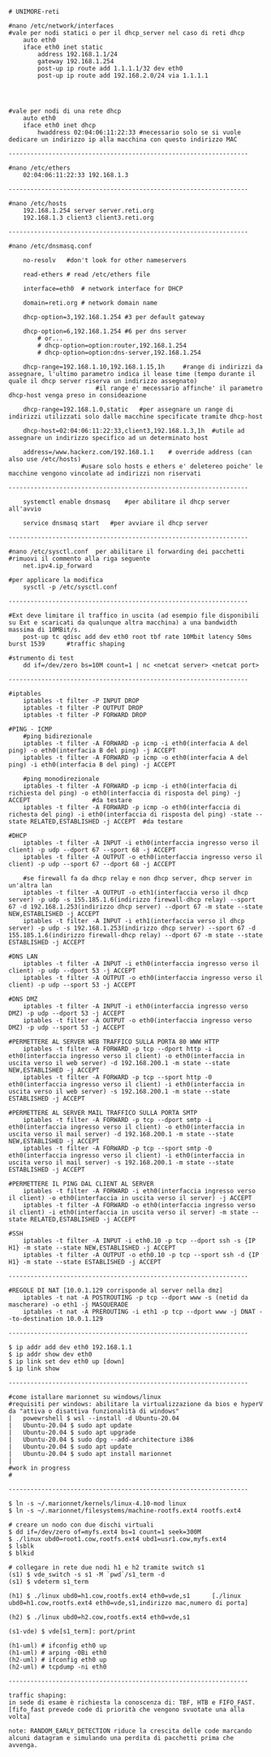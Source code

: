 	# UNIMORE-reti
	
	#nano /etc/network/interfaces
	#vale per nodi statici o per il dhcp_server nel caso di reti dhcp
		auto eth0
		iface eth0 inet static
			address 192.168.1.1/24
			gateway 192.168.1.254	
			post-up ip route add 1.1.1.1/32 dev eth0
			post-up ip route add 192.168.2.0/24 via 1.1.1.1
		
			


	#vale per nodi di una rete dhcp
		auto eth0
		iface eth0 inet dhcp
			hwaddress 02:04:06:11:22:33	#necessario solo se si vuole dedicare un indirizzo ip alla macchina con questo indirizzo MAC
	
	------------------------------------------------------------------
	
	#nano /etc/ethers
		02:04:06:11:22:33 192.168.1.3
	
	------------------------------------------------------------------
	
	#nano /etc/hosts
		192.168.1.254 server server.reti.org
		192.168.1.3 client3 client3.reti.org
		
	------------------------------------------------------------------
	
	#nano /etc/dnsmasq.conf
	
		no-resolv	#don't look for other nameservers
		
		read-ethers	# read /etc/ethers file
		
		interface=eth0	# network interface for DHCP
		
		domain=reti.org	# network domain name
		
		dhcp-option=3,192.168.1.254	#3 per default gateway
	
		dhcp-option=6,192.168.1.254	#6 per dns server
			# or...
			# dhcp-option=option:router,192.168.1.254
			# dhcp-option=option:dns-server,192.168.1.254
		
		dhcp-range=192.168.1.10,192.168.1.15,1h		#range di indirizzi da assegnare, l'ultimo parametro indica il lease time (tempo durante il quale il dhcp server riserva un indirizzo assegnato)
							#il range e' mecessario affinche' il parametro dhcp-host venga preso in consideazione
		
		dhcp-range=192.168.1.0,static	#per assegnare un range di indirizzi utilizzati solo dalle macchine specificate tramite dhcp-host
		
		dhcp-host=02:04:06:11:22:33,client3,192.168.1.3,1h	#utile ad assegnare un indirizzo specifico ad un determinato host
		
		address=/www.hackerz.com/192.168.1.1	# override address (can also use /etc/hosts)
						#usare solo hosts e ethers e' deletereo poiche' le macchine vengono vincolate ad indirizzi non riservati
						
	------------------------------------------------------------------		
						
		systemctl enable dnsmasq	#per abilitare il dhcp server all'avvio

		service dnsmasq start	#per avviare il dhcp server

	------------------------------------------------------------------
		
	#nano /etc/sysctl.conf	per abilitare il forwarding dei pacchetti
	#rimuovi il commento alla riga seguente
		net.ipv4.ip_forward
		
	#per applicare la modifica
		sysctl -p /etc/sysctl.conf	
		
	------------------------------------------------------------------
	
	#Ext deve limitare il traffico in uscita (ad esempio file disponibili su Ext e scaricati da qualunque altra macchina) a una bandwidth massima di 10MBit/s.
		post-up tc qdisc add dev eth0 root tbf rate 10Mbit latency 50ms burst 1539		#traffic shaping
	
	#strumento di test
		dd if=/dev/zero bs=10M count=1 | nc <netcat server> <netcat port>
		
	------------------------------------------------------------------
	
	#iptables
		iptables -t filter -P INPUT DROP
		iptables -t filter -P OUTPUT DROP
		iptables -t filter -P FORWARD DROP
		
	#PING - ICMP
		#ping bidirezionale
		iptables -t filter -A FORWARD -p icmp -i eth0(interfacia A del ping) -o eth0(interfacia B del ping) -j ACCEPT
		iptables -t filter -A FORWARD -p icmp -o eth0(interfacia A del ping) -i eth0(interfacia B del ping) -j ACCEPT
		
		#ping monodirezionale
		iptables -t filter -A FORWARD -p icmp -i eth0(interfacia di richiesta del ping) -o eth0(interfaccia di risposta del ping) -j ACCEPT					#da testare
		iptables -t filter -A FORWARD -p icmp -o eth0(interfaccia di richesta del ping) -i eth0(interfaccia di risposta del ping) -state --state RELATED,ESTABLISHED -j ACCEPT	#da testare
	
	#DHCP
		iptables -t filter -A INPUT -i eth0(interfaccia ingresso verso il client) -p udp --dport 67 --sport 68 -j ACCEPT
		iptables -t filter -A OUTPUT -o eth0(interfaccia ingresso verso il client) -p udp --sport 67 --dport 68 -j ACCEPT
		
		#se firewall fa da dhcp relay e non dhcp server, dhcp server in un'altra lan
		iptables -t filter -A OUTPUT -o eth1(interfaccia verso il dhcp server) -p udp -s 155.185.1.6(indirizzo firewall-dhcp relay) --sport 67 -d 192.168.1.253(indirizzo dhcp server) --dport 67 -m state --state NEW,ESTABLISHED -j ACCEPT
		iptables -t filter -A INPUT -i eth1(interfaccia verso il dhcp server) -p udp -s 192.168.1.253(indirizzo dhcp server) --sport 67 -d 155.185.1.6(indirizzo firewall-dhcp relay) --dport 67 -m state --state ESTABLISHED -j ACCEPT
	
	#DNS LAN
		iptables -t filter -A INPUT -i eth0(interfaccia ingresso verso il client) -p udp --dport 53 -j ACCEPT
		iptables -t filter -A OUTPUT -o eth0(interfaccia ingresso verso il client) -p udp --sport 53 -j ACCEPT
	
	#DNS DMZ
		iptables -t filter -A INPUT -i eth0(interfaccia ingresso verso DMZ) -p udp --dport 53 -j ACCEPT
		iptables -t filter -A OUTPUT -o eth0(interfaccia ingresso verso DMZ) -p udp --sport 53 -j ACCEPT
	
	#PERMETTERE AL SERVER WEB TRAFFICO SULLA PORTA 80 WWW HTTP
		iptables -t filter -A FORWARD -p tcp --dport http -i eth0(interfaccia ingresso verso il client) -o eth0(interfaccia in uscita verso il web server) -d 192.168.200.1 -m state --state NEW,ESTABLISHED -j ACCEPT
		iptables -t filter -A FORWARD -p tcp --sport http -0 eth0(interfaccia ingresso verso il client) -i eth0(interfaccia in uscita verso il web server) -s 192.168.200.1 -m state --state ESTABLISHED -j ACCEPT
	
	#PERMETTERE AL SERVER MAIL TRAFFICO SULLA PORTA SMTP
		iptables -t filter -A FORWARD -p tcp --dport smtp -i eth0(interfaccia ingresso verso il client) -o eth0(interfaccia in uscita verso il mail server) -d 192.168.200.1 -m state --state NEW,ESTABLISHED -j ACCEPT
		iptables -t filter -A FORWARD -p tcp --sport smtp -0 eth0(interfaccia ingresso verso il client) -i eth0(interfaccia in uscita verso il mail server) -s 192.168.200.1 -m state --state ESTABLISHED -j ACCEPT
	
	#PERMETTERE IL PING DAL CLIENT AL SERVER
		iptables -t filter -A FORWARD -i eth0(interfaccia ingresso verso il client) -o eth0(interfaccia in uscita verso il server) -j ACCEPT
		iptables -t filter -A FORWARD -o eth0(interfaccia ingresso verso il client) -i eth0(interfaccia in uscita verso il server) -m state --state RELATED,ESTABLISHED -j ACCEPT
	
	#SSH
		iptables -t filter -A INPUT -i eth0.10 -p tcp --dport ssh -s {IP H1} -m state --state NEW,ESTABLISHED -j ACCEPT
		iptables -t filter -A OUTPUT -o eth0.10 -p tcp --sport ssh -d {IP H1} -m state --state ESTABLISHED -j ACCEPT

	------------------------------------------------------------------
	
	#REGOLE DI NAT [10.0.1.129 corrisponde al server nella dmz]
		iptables -t nat -A POSTROUTING -p tcp --dport www -s (netid da mascherare) -o eth1 -j MASQUERADE
		iptables -t nat -A PREROUTING -i eth1 -p tcp --dport www -j DNAT --to-destination 10.0.1.129

	------------------------------------------------------------------
		
	$ ip addr add dev eth0 192.168.1.1
	$ ip addr show dev eth0
	$ ip link set dev eth0 up [down]
	$ ip link show
	
	------------------------------------------------------------------
	
	#come istallare marionnet su windows/linux
	#requisiti per windows: abilitare la virtualizzazione da bios e hyperV da "attiva o disattiva funzionalità di windows"
	|	powewrshell $ wsl --install -d Ubuntu-20.04
	|	Ubuntu-20.04 $ sudo apt update
	|	Ubuntu-20.04 $ sudo apt upgrade
	|	Ubuntu-20.04 $ sudo dpg --add-architecture i386
	|	Ubuntu-20.04 $ sudo apt update
	|	Ubuntu-20.04 $ sudo apt install marionnet
	|	
	#work in progress
	#
	
	------------------------------------------------------------------

 	$ ln -s ~/.marionnet/kernels/linux-4.10-mod linux
 	$ ln -s ~/.marionnet/filesystems/machine-rootfs.ext4 rootfs.ext4

	# creare un nodo con due dischi virtuali
 	$ dd if=/dev/zero of=myfs.ext4 bs=1 count=1 seek=300M
 	$ ./linux ubd0=root1.cow,rootfs.ext4 ubd1=usr1.cow,myfs.ext4
 	$ lsblk
 	$ blkid
  
	# collegare in rete due nodi h1 e h2 tramite switch s1
 	(s1) $ vde_switch -s s1 -M `pwd`/s1_term -d
 	(s1) $ vdeterm s1_term
 	
 	(h1) $ ./linux ubd0=h1.cow,rootfs.ext4 eth0=vde,s1		[./linux ubd0=h1.cow,rootfs.ext4 eth0=vde,s1,indirizzo mac,numero di porta]
 	
 	(h2) $ ./linux ubd0=h2.cow,rootfs.ext4 eth0=vde,s1
		
 	(s1-vde) $ vde[s1_term]: port/print
 	
 	(h1-uml) # ifconfig eth0 up
 	(h1-uml) # arping -0Bi eth0
 	(h2-uml) # ifconfig eth0 up
 	(h2-uml) # tcpdump -ni eth0
	
	------------------------------------------------------------------
	
	traffic shaping:
	in sede di esame è richiesta la conoscenza di: TBF, HTB e FIFO_FAST.
	[fifo_fast prevede code di priorità che vengono svuotate una alla volta]
	
	note: RANDOM_EARLY_DETECTION riduce la crescita delle code marcando alcuni datagram e simulando una perdita di pacchetti prima che avvenga.
